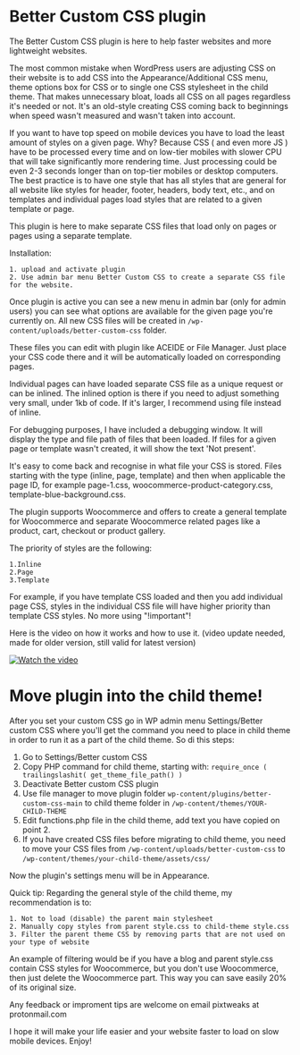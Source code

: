 # Better Custom CSS plugin

The Better Custom CSS plugin is here to help faster websites and more lightweight websites.

The most common mistake when WordPress users are adjusting CSS on their website is to add CSS into the Appearance/Additional CSS menu, theme options box for CSS or to single one CSS stylesheet in the child theme. That makes unnecessary bloat, loads all CSS on all pages regardless it's needed or not. It's an old-style creating CSS coming back to beginnings when speed wasn't measured and wasn't taken into account.

If you want to have top speed on mobile devices you have to load the least amount of styles on a given page. Why? Because CSS ( and even more JS ) have to be processed every time and on low-tier mobiles with slower CPU that will take significantly more rendering time. Just processing could be even 2-3 seconds longer than on top-tier mobiles or desktop computers. The best practice is to have one style that has all styles that are general for all website like styles for header, footer, headers, body text, etc., and on templates and individual pages load styles that are related to a given template or page.

This plugin is here to make separate CSS files that load only on pages or pages using a separate template.

Installation:
```
1. upload and activate plugin
2. Use admin bar menu Better Custom CSS to create a separate CSS file for the website.
```
Once plugin is active you can see a new menu in admin bar (only for admin users) you can see what options are available for the given page you're currently on. All new CSS files will be created in ```/wp-content/uploads/better-custom-css``` folder.

These files you can edit with plugin like ACEIDE or File Manager. Just place your CSS code there and it will be automatically loaded on corresponding pages.

Individual pages can have loaded separate CSS file as a unique request or can be inlined. The inlined option is there if you need to adjust something very small, under 1kb of code. If it's larger, I recommend using file instead of inline.

For debugging purposes, I have included a debugging window. It will display the type and file path of files that been loaded. If files for a given page or template wasn't created, it will show the text 'Not present'.

It's easy to come back and recognise in what file your CSS is stored. Files starting with the type (inline, page, template) and then when applicable the page ID, for example page-1.css, woocommerce-product-category.css, template-blue-background.css.  

The plugin supports Woocommerce and offers to create a general template for Woocommerce and separate Woocommerce related pages like a product, cart, checkout or product gallery.

The priority of styles are the following:
```
1.Inline
2.Page
3.Template
```
For example, if you have template CSS loaded and then you add individual page CSS, styles in the individual CSS file will have higher priority than template CSS styles. No more using "!important"!

Here is the video on how it works and how to use it. (video update needed, made for older version, still valid for latest version)

[![Watch the video](https://wpspeeddoctor.com/wp-content/uploads/video-preview/video-preview.jpg)](https://www.youtube.com/watch?v=1gxJ1xweiXc)


# Move plugin into the child theme!
After you set your custom CSS go in WP admin menu Settings/Better custom CSS where you'll get the command you need to place in child theme in order to run it as a part of the child theme. So di this steps:

1. Go to Settings/Better custom CSS
2. Copy PHP command for child theme, starting with: ```require_once ( trailingslashit( get_theme_file_path() )```
3. Deactivate Better custom CSS plugin
4. Use file manager to move plugin folder ```wp-content/plugins/better-custom-css-main``` to child theme folder in ```/wp-content/themes/YOUR-CHILD-THEME```
5. Edit functions.php file in the child theme, add text you have copied on point 2.
6. If you have created CSS files before migrating to child theme, you need to move your CSS files from ```/wp-content/uploads/better-custom-css``` to ```/wp-content/themes/your-child-theme/assets/css/```

Now the plugin's settings menu will be in Appearance. 

Quick tip:
Regarding the general style of the child theme, my recommendation is to:
```
1. Not to load (disable) the parent main stylesheet
2. Manually copy styles from parent style.css to child-theme style.css
3. Filter the parent theme CSS by removing parts that are not used on your type of website
```
An example of filtering would be if you have a blog and parent style.css contain CSS styles for Woocommerce, but you don't use Woocommerce, then just delete the Woocommerce part. This way you can save easily 20% of its original size.

Any feedback or improment tips are welcome on email pixtweaks at protonmail.com

I hope it will make your life easier and your website faster to load on slow mobile devices. Enjoy!
